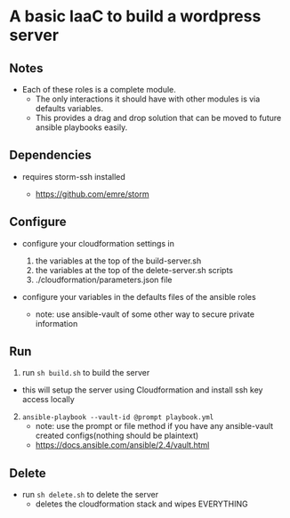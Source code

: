 # A basic IaaC to build a wordpress server

## Notes

- Each of these roles is a complete module.
  - The only interactions it should have with other modules is via defaults variables.
  - This provides a drag and drop solution that can be moved to future ansible playbooks easily.

## Dependencies

- requires storm-ssh installed

  - https://github.com/emre/storm

## Configure

- configure your cloudformation settings in

  1. the variables at the top of the build-server.sh
  2. the variables at the top of the delete-server.sh scripts
  3. ./cloudformation/parameters.json file

- configure your variables in the defaults files of the ansible roles
  - note: use ansible-vault of some other way to secure private information

## Run

1. run `sh build.sh` to build the server

- this will setup the server using Cloudformation and install ssh key access locally

2. `ansible-playbook --vault-id @prompt playbook.yml`
   - note: use the prompt or file method if you have any ansible-vault created configs(nothing should be plaintext)
   - https://docs.ansible.com/ansible/2.4/vault.html

## Delete

- run `sh delete.sh` to delete the server
  - deletes the cloudformation stack and wipes EVERYTHING
